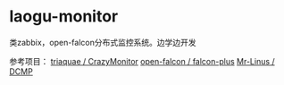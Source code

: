 # laogu-monitor
类zabbix，open-falcon分布式监控系统。边学边开发

参考项目：
 [triaquae / CrazyMonitor](https://github.com/triaquae/CrazyMonitor)
 [open-falcon / falcon-plus](https://github.com/open-falcon/falcon-plus)
 [Mr-Linus / DCMP](https://github.com/Mr-Linus/DCMP)
